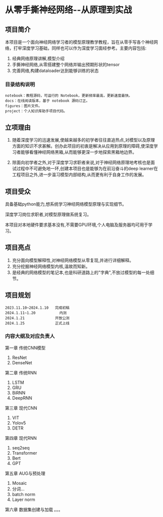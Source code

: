 # 从零手撕神经网络--从原理到实战

## 项目简介
本项目是一个面向神经网络学习者的模型原理教学教程，旨在从零手写各个神经网络，打牢深度学习基础，同样也可以作为深度学习面经参考。主要内容包括:
1. 经典网络原理讲解,模型介绍
2. 手撕神经网络,从零搭建整个网络并输出预期形状的tensor
3. 完善网络,构建dataloader达到能够训练的状态

### 目录结构说明
```
notebook：教程源码，可运行的 Notebook，更新频率最高，更新速度最快。
docs：在线阅读版本，基于 notebook 源码订正。
figures：图片文件。
project：个人知识库助手项目代码。
```

## 立项理由
1. 随着深度学习的迅速发展,使越来越多的初学者往往直追热点,对模型以及原理方面的知识不求甚解。创办此项目的初衷是解决从应用到原理的障碍,使深度学习者能够看懂神经网络黑箱,从而能够更深一步地探索黑箱地边界。

2. 除面向初学者之外,对于深度学习求职者来说,对于神经网络原理地考核也是面试过程中不可避免地一环,创建本项目也是能够为在前沿奋斗的deep learner在工程项目之外,进一步温习模型内部结构,从而更有利于自身工作的发展。

## 项目受众
具备基础python能力,想系统学习神经网络模型原理与实现细节。

深度学习岗位求职者,对模型原理做系统复习。

本项目对本地硬件要求基本没有,不需要GPU环境,个人电脑及服务器均可用于学习。

## 项目亮点
1. 充分面向模型解释性,对神经网络模型从零复现,并进行详细解释。
2. 充分挖掘神经网络模型内核,温故而知新。
3. 是经典的网络模型的笔记本,也是科研道路上的"字典",不放过模型的每一处细节。

## 项目规划
```
2023.11.10~2024.1.10   完成初稿
2024.1.11~1.20           内测
2024.1.21              开放公测
2024.1.25              正式上线
```
### 内容大纲及对应负责人

第一章 传统CNN模型
1. ResNet
2. DenseNet

第二章 传统RNN
1. LSTM
2. GRU
3. BiRNN
4. DeepRNN

第三章 现代CNN
1. VIT
2. Yolov5
3. DETR

第四章 现代RNN
1. seq2seq
2. Transformer
3. Bert
4. GPT

第五章 AUG与预处理
1. Mosaic
2. 分词...
3. batch norm
4. Layer norm

第六章 数据集创建与加载
。。。
